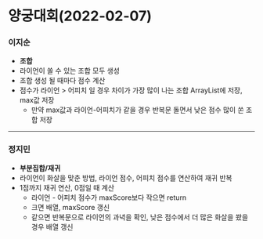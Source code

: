 # 양궁대회(2022-02-07)
### 이지순
* **조합**
* 라이언이 쏠 수 있는 조합 모두 생성
* 조합 생성 될 때마다 점수 계산
* 점수가 라이언 > 어피치 일 경우 차이가 가장 많이 나는 조합 ArrayList에 저장, max값 저장
  * 만약 max값과 라이언-어피치가 같을 경우 반복문 돌면서 낮은 점수 많이 쏜 조합 저장
---
### 정지민
* **부분집합/재귀**
* 라이언이 화살을 맞춘 방법, 라이언 점수, 어피치 점수를 연산하여 재귀 반복
* 1점까지 재귀 연산, 0점일 때 계산
  * 라이언 - 어피치 점수가 maxScore보다 작으면 return
  * 크면 배열, maxScore 갱신
  * 같으면 반복문으로 라이언의 과녁을 확인, 낮은 점수에서 더 많은 화살을 쐈을 경우 배열 갱신